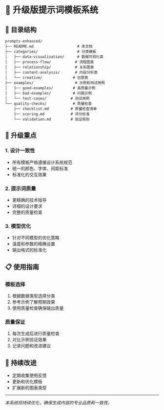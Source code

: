 # 🚀 升级版提示词模板系统

## 📁 目录结构

```
prompts-enhanced/
├── README.md                    # 本文档
├── categories/                  # 分类模板
│   ├── data-visualization/      # 数据可视化类
│   ├── process-flow/           # 流程图类
│   ├── relationship/           # 关系图类
│   ├── content-analysis/       # 内容分析类
│   └── creative/              # 创意类
├── examples/                   # 示例和测试用例
│   ├── good-examples/         # 高质量示例
│   ├── bad-examples/          # 问题示例
│   └── test-cases/           # 测试用例
└── quality-checks/            # 质量检查
    ├── checklist.md          # 质量检查清单
    ├── scoring.md            # 评分标准
    └── validation.md         # 验证规则
```

## 🎯 升级重点

### 1. 设计一致性
- 所有模板严格遵循设计系统规范
- 统一的颜色、字体、间距标准
- 标准化的交互效果

### 2. 提示词质量
- 更精确的技术指导
- 详细的设计要求
- 完整的质量检查

### 3. 模型优化
- 针对不同模型的优化策略
- 温度和参数的精确设置
- 输出格式的标准化

## 📋 使用指南

### 模板选择
1. 根据数据类型选择分类
2. 参考示例了解预期效果
3. 使用质量检查确保输出质量

### 质量保证
1. 每次生成后进行质量检查
2. 对比示例验证效果
3. 记录问题和改进建议

## 🔄 持续改进
- 定期收集使用反馈
- 更新和优化模板
- 扩展新的图表类型

---

*本系统将持续优化，确保生成内容的专业品质和一致性。*